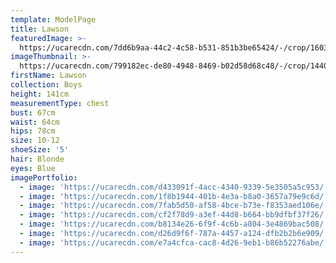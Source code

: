 ```yaml
---
template: ModelPage
title: Lawson
featuredImage: >-
  https://ucarecdn.com/7dd6b9aa-44c2-4c58-b531-851b3be65424/-/crop/1603x940/0,0/-/preview/
imageThumbnail: >-
  https://ucarecdn.com/799182ec-de80-4948-8469-b02d58d68c48/-/crop/1440x1572/82,350/-/preview/
firstName: Lawson
collection: Boys
height: 141cm
measurementType: chest
bust: 67cm
waist: 64cm
hips: 78cm
size: 10-12
shoeSize: '5'
hair: Blonde
eyes: Blue
imagePortfolio:
  - image: 'https://ucarecdn.com/d433091f-4acc-4340-9339-5e3505a5c953/'
  - image: 'https://ucarecdn.com/1f8b1944-401b-4e3a-b8a0-3657a79e9c6d/'
  - image: 'https://ucarecdn.com/7fab5d50-af58-4bce-b73e-f8353aed106e/'
  - image: 'https://ucarecdn.com/cf2f78d9-a3ef-44d8-b664-bb9dfbf37f26/'
  - image: 'https://ucarecdn.com/b8134e26-6f9f-4c6b-a804-3e4869bac508/'
  - image: 'https://ucarecdn.com/d26d9f6f-787a-4457-a124-dfb2b2b6e909/'
  - image: 'https://ucarecdn.com/e7a4cfca-cac8-4d26-9eb1-b86b52276abe/'
---
```


